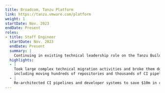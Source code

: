 ```yaml
---
title: Broadcom, Tanzu Platform
link: https://tanzu.vmware.com/platform
weight: 1
startDate: Nov. 2023
endDate: Present
roles:
- title: Staff Engineer
  startDate: Nov. 2023
  endDate: Present
  summary: |
    Continuing in existing technical leadership role on the Tanzu Build team after Broadcom acquired VMware
  highlights:
  - |
    Took large complex technical migration activities and broke them down for team to execute on,
    including moving hundreds of repositories and thousands of CI pipelines from github.com to self-hosted GitHub Enterprise.
  - |
    Re-architected CI pipelines and developer systems to save $10m in cloud spend per year.
---
```

